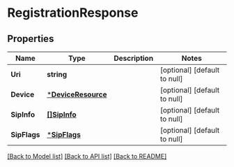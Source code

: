 # RegistrationResponse

## Properties
Name | Type | Description | Notes
------------ | ------------- | ------------- | -------------
**Uri** | **string** |  | [optional] [default to null]
**Device** | [***DeviceResource**](DeviceResource.md) |  | [optional] [default to null]
**SipInfo** | [**[]SipInfo**](SipInfo.md) |  | [optional] [default to null]
**SipFlags** | [***SipFlags**](SipFlags.md) |  | [optional] [default to null]

[[Back to Model list]](../README.md#documentation-for-models) [[Back to API list]](../README.md#documentation-for-api-endpoints) [[Back to README]](../README.md)


